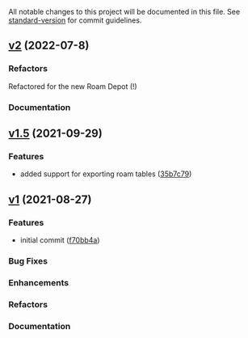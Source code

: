 All notable changes to this project will be documented in this file. See [standard-version](https://github.com/conventional-changelog/standard-version) for commit guidelines.

## [v2]() (2022-07-8)

### Refactors
Refactored for the new Roam Depot (!)

### Documentation

## [v1.5](https://github.com/8bitgentleman/roam-custom-theme/commit/35b7c79537410055dded91b0ebcf7af9fb22bbd1#diff-4df70823d3dc163698ec5259f7eaa6a11867d6fb012be3f7a2212835bda52250) (2021-09-29)


### Features

* added support for exporting roam tables ([35b7c79](https://github.com/8bitgentleman/roam-custom-theme/commit/35b7c79537410055dded91b0ebcf7af9fb22bbd1#diff-4df70823d3dc163698ec5259f7eaa6a11867d6fb012be3f7a2212835bda52250))

## [v1](https://github.com/8bitgentleman/roam-custom-theme/commit/f70bb4a52a756c17fc4e38b4ca5bbf16bd60d92b) (2021-08-27)


### Features

* initial commit ([f70bb4a](https://github.com/8bitgentleman/roam-custom-theme/commit/f70bb4a52a756c17fc4e38b4ca5bbf16bd60d92b))


### Bug Fixes

### Enhancements

### Refactors

### Documentation

